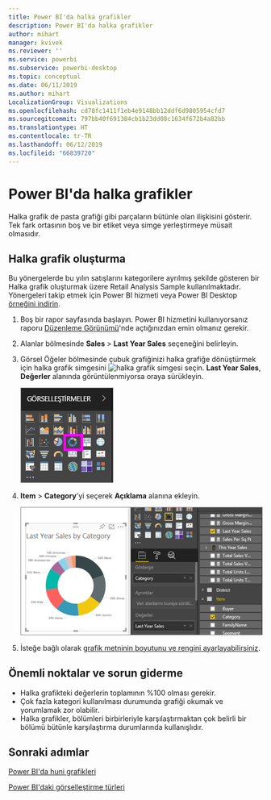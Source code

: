 ```yaml
---
title: Power BI'da halka grafikler
description: Power BI'da halka grafikler
author: mihart
manager: kvivek
ms.reviewer: ''
ms.service: powerbi
ms.subservice: powerbi-desktop
ms.topic: conceptual
ms.date: 06/11/2019
ms.author: mihart
LocalizationGroup: Visualizations
ms.openlocfilehash: cd78fc1411f1eb4e9148bb12ddf6d9805954cfd7
ms.sourcegitcommit: 797bb40f691384cb1b23dd08c1634f672b4a82bb
ms.translationtype: HT
ms.contentlocale: tr-TR
ms.lasthandoff: 06/12/2019
ms.locfileid: "66839720"
---
```

# <a name="doughnut-charts-in-power-bi"></a>Power BI'da halka grafikler
Halka grafik de pasta grafiği gibi parçaların bütünle olan ilişkisini gösterir. Tek fark ortasının boş ve bir etiket veya simge yerleştirmeye müsait olmasıdır.

## <a name="create-a-doughnut-chart"></a>Halka grafik oluşturma
Bu yönergelerde bu yılın satışlarını kategorilere ayrılmış şekilde gösteren bir Halka grafik oluşturmak üzere Retail Analysis Sample kullanılmaktadır. Yönergeleri takip etmek için Power BI hizmeti veya Power BI Desktop [örneğini indirin](../sample-datasets.md).

1. Boş bir rapor sayfasında başlayın. Power BI hizmetini kullanıyorsanız raporu [Düzenleme Görünümü](../service-interact-with-a-report-in-editing-view.md)'nde açtığınızdan emin olmanız gerekir.

2. Alanlar bölmesinde **Sales** \> **Last Year Sales** seçeneğini belirleyin.  
   
3. Görsel Öğeler bölmesinde çubuk grafiğinizi halka grafiğe dönüştürmek için halka grafik simgesini ![halka grafik simgesi](media/power-bi-visualization-doughnut-charts/power-bi-icon.png) seçin. **Last Year Sales**, **Değerler** alanında görüntülenmiyorsa oraya sürükleyin.
     
   ![Halka seçili görselleştirme bölmesi](media/power-bi-visualization-doughnut-charts/power-bi-doughnut-chart.png)

4. **Item** \> **Category**'yi seçerek **Açıklama** alanına ekleyin. 
     
    ![Alanlar bölmesinin yanındaki halka](media/power-bi-visualization-doughnut-charts/power-bi-doughnut-done.png)

5. İsteğe bağlı olarak [grafik metninin boyutunu ve rengini ayarlayabilirsiniz](power-bi-visualization-customize-title-background-and-legend.md). 

## <a name="considerations-and-troubleshooting"></a>Önemli noktalar ve sorun giderme
* Halka grafikteki değerlerin toplamının %100 olması gerekir.
* Çok fazla kategori kullanılması durumunda grafiği okumak ve yorumlamak zor olabilir.
* Halka grafikler, bölümleri birbirleriyle karşılaştırmaktan çok belirli bir bölümü bütünle karşılaştırma durumlarında kullanışlıdır. 

## <a name="next-steps"></a>Sonraki adımlar
[Power BI'da huni grafikleri](power-bi-visualization-funnel-charts.md)

[Power BI'daki görselleştirme türleri](power-bi-visualization-types-for-reports-and-q-and-a.md)


